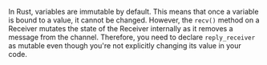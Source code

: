 In Rust, variables are immutable by default. This means that once a variable is bound to a value, it cannot be changed. However, the `recv()` method on a Receiver mutates the state of the Receiver internally as it removes a message from the channel. Therefore, you need to declare `reply_receiver` as mutable even though you're not explicitly changing its value in your code.